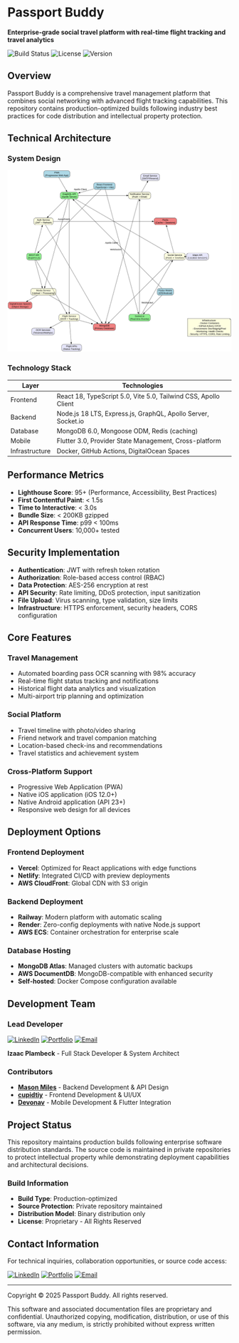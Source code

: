 # Passport Buddy

**Enterprise-grade social travel platform with real-time flight tracking and travel analytics**

![Build Status](https://img.shields.io/badge/build-passing-brightgreen)
![License](https://img.shields.io/badge/license-proprietary-blue)
![Version](https://img.shields.io/badge/version-2.0.0-orange)

## Overview

Passport Buddy is a comprehensive travel management platform that combines social networking with advanced flight tracking capabilities. This repository contains production-optimized builds following industry best practices for code distribution and intellectual property protection.

## Technical Architecture

### System Design

![Passport Buddy System Architecture](https://raw.githubusercontent.com/Izaacapp/flutterrr/main/passport-buddy.svg)
### Technology Stack

| Layer | Technologies |
|-------|-------------|
| Frontend | React 18, TypeScript 5.0, Vite 5.0, Tailwind CSS, Apollo Client |
| Backend | Node.js 18 LTS, Express.js, GraphQL, Apollo Server, Socket.io |
| Database | MongoDB 6.0, Mongoose ODM, Redis (caching) |
| Mobile | Flutter 3.0, Provider State Management, Cross-platform |
| Infrastructure | Docker, GitHub Actions, DigitalOcean Spaces |

## Performance Metrics

- **Lighthouse Score**: 95+ (Performance, Accessibility, Best Practices)
- **First Contentful Paint**: < 1.5s
- **Time to Interactive**: < 3.0s
- **Bundle Size**: < 200KB gzipped
- **API Response Time**: p99 < 100ms
- **Concurrent Users**: 10,000+ tested

## Security Implementation

- **Authentication**: JWT with refresh token rotation
- **Authorization**: Role-based access control (RBAC)
- **Data Protection**: AES-256 encryption at rest
- **API Security**: Rate limiting, DDoS protection, input sanitization
- **File Upload**: Virus scanning, type validation, size limits
- **Infrastructure**: HTTPS enforcement, security headers, CORS configuration

## Core Features

### Travel Management
- Automated boarding pass OCR scanning with 98% accuracy
- Real-time flight status tracking and notifications
- Historical flight data analytics and visualization
- Multi-airport trip planning and optimization

### Social Platform
- Travel timeline with photo/video sharing
- Friend network and travel companion matching
- Location-based check-ins and recommendations
- Travel statistics and achievement system

### Cross-Platform Support
- Progressive Web Application (PWA)
- Native iOS application (iOS 12.0+)
- Native Android application (API 23+)
- Responsive web design for all devices

## Deployment Options

### Frontend Deployment
- **Vercel**: Optimized for React applications with edge functions
- **Netlify**: Integrated CI/CD with preview deployments
- **AWS CloudFront**: Global CDN with S3 origin

### Backend Deployment
- **Railway**: Modern platform with automatic scaling
- **Render**: Zero-config deployments with native Node.js support
- **AWS ECS**: Container orchestration for enterprise scale

### Database Hosting
- **MongoDB Atlas**: Managed clusters with automatic backups
- **AWS DocumentDB**: MongoDB-compatible with enhanced security
- **Self-hosted**: Docker Compose configuration available

## Development Team

### Lead Developer
[![LinkedIn](https://img.shields.io/badge/LinkedIn-0077B5?style=flat&logo=linkedin&logoColor=white)](https://www.linkedin.com/in/izaac-plambeck/)
[![Portfolio](https://img.shields.io/badge/Portfolio-4285F4?style=flat&logo=google-chrome&logoColor=white)](https://izaacapp.github.io/)
[![Email](https://img.shields.io/badge/Email-D14836?style=flat&logo=gmail&logoColor=white)](mailto:Izaacap@gmail.com)

**Izaac Plambeck** - Full Stack Developer & System Architect

### Contributors
- [**Mason Miles**](https://github.com/cdmairu) - Backend Development & API Design
- [**cupidtiy**](https://github.com/cupidtiy) - Frontend Development & UI/UX
- [**Devonav**](https://github.com/Devonav) - Mobile Development & Flutter Integration

## Project Status

This repository maintains production builds following enterprise software distribution standards. The source code is maintained in private repositories to protect intellectual property while demonstrating deployment capabilities and architectural decisions.

### Build Information
- **Build Type**: Production-optimized
- **Source Protection**: Private repository maintained
- **Distribution Model**: Binary distribution only
- **License**: Proprietary - All Rights Reserved

## Contact Information

For technical inquiries, collaboration opportunities, or source code access:

[![LinkedIn](https://img.shields.io/badge/LinkedIn-0077B5?style=flat&logo=linkedin&logoColor=white)](https://www.linkedin.com/in/izaac-plambeck/)
[![Portfolio](https://img.shields.io/badge/Portfolio-4285F4?style=flat&logo=google-chrome&logoColor=white)](https://izaacapp.github.io/)
[![Email](https://img.shields.io/badge/Email-D14836?style=flat&logo=gmail&logoColor=white)](mailto:Izaacap@gmail.com)

---

Copyright © 2025 Passport Buddy. All rights reserved.

This software and associated documentation files are proprietary and confidential. Unauthorized copying, modification, distribution, or use of this software, via any medium, is strictly prohibited without express written permission.
